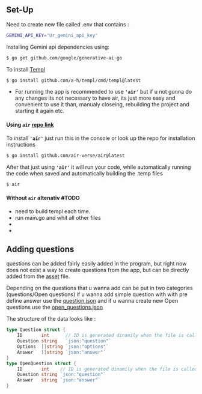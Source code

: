 ## Set-Up

Need to create new file called .env that contains :
```bash 
GEMINI_API_KEY="Ur_gemini_api_key"
```

Installing Gemini api dependencies using:
```bash 
$ go get github.com/google/generative-ai-go
```
To install [Templ](https://github.com/a-h/templ)
```bash 
$ go install github.com/a-h/templ/cmd/templ@latest
```

* For running the app is recommended to use **``'air'``** but if u not gonna do any changes its not necessary to have air, its just more easy and convenient to use it than, manualy closeing, rebuilding the project and starting it again etc.


#### Using ``air`` [repo link](https://github.com/air-verse/air)

To install **``'air'``** just run this in the console or look up the repo for installation instructions
```bash 
$ go install github.com/air-verse/air@latest 
```
After that just using **``'air'``** it will run your code, while automatically running the code when saved and automatically building the .temp files
```bash 
$ air
```
#### Without ``air`` altenativ  #TODO

* need to build templ each time.
* run main.go and whit all other files
*
*

## Adding questions 

questions can be added fairly easily added in the program, but right now does not exist a way to create questions from the app, but can be directly added from the [asset](https://github.com/aleks20905/testsWeb_templ/tree/main/assets) file.

Depending on the questions that u wanna add can be put in two categories (questions/Open questions) if u wanna add simple question with with pre define answer use the [question.json](https://github.com/aleks20905/testsWeb_templ/blob/main/assets/questions.json) and if u wanna create new Open questions use the [open_questions.json](https://github.com/aleks20905/testsWeb_templ/blob/main/assets/open_questions.json)

The structure of the data looks like :
```Go 
type Question struct {
	ID       int      // ID is generated dinamily when the file is called
	Question string   `json:"question"`
	Options  []string `json:"options"`
	Answer   []string `json:"answer"`
}
type OpenQuestion struct {
	ID       int    // ID is generated dinamily when the file is called
	Question string `json:"question"`
	Answer   string `json:"answer"`
}
```